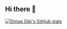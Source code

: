 ## Hi there 👋

[![Dimas Diki's GitHub stats](https://github-readme-stats.vercel.app/api?username=dimasdikii)](https://github.com/dimasdikii/dimasdikii)
